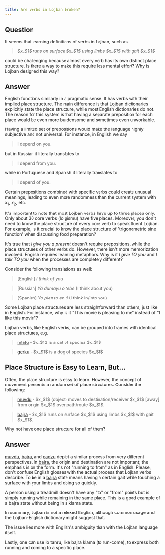 ```yaml
---
title: Are verbs in Lojban broken?
---
```


<div class="lojbo simple_blockquotes"></div>

## Question

It seems that learning definitions of verbs in Lojban, such as

> *$x_$1$ runs on surface $x_$1$ using limbs $x_$1$ with gait $x_$1$*

could be challenging because almost every verb has its own distinct place structure. Is there a way to make this require less mental effort? Why is Lojban designed this way?

## Answer

English functions similarly in a pragmatic sense. It has verbs with their implied place structure. The main difference is that Lojban dictionaries explicitly state the place structure, while most English dictionaries do not. The reason for this system is that having a separate preposition for each place would be even more burdensome and sometimes even unworkable. 

Having a limited set of prepositions would make the language highly subjective and not universal. For instance, in English we say

> I depend on you.

but in Russian it literally translates to

> I depend from you.

while in Portuguese and Spanish it literally translates to

> I depend of you.

Certain prepositions combined with specific verbs could create unusual meanings, leading to even more randomness than the current system with $x_1$, $x_2$, etc.

It's important to note that most Lojban verbs have up to three places only. Only about 30 core verbs (lo gismu) have five places. Moreover, you don't need to know the place structure of every core verb to speak fluent Lojban. For example, is it crucial to know the place structure of 'trigonometric sine function' when discussing food preparation?

It's true that _I give you a present_ doesn't require prepositions, while the place structures of other verbs do. However, there isn't more memorization involved. English requires learning metaphors. Why is it _I give TO you_ and _I talk TO you_ when the processes are completely different?

Consider the following translations as well:

> [English] *I think of you*

> [Russian] *Ya dumayu o tebe* (I think about you)

> [Spanish] *Yo pienso en ti* (I think in/into you)

Some Lojban place structures are less straightforward than others, just like in English. For instance, why is it "This movie is pleasing to me" instead of "I like this movie"?

Lojban verbs, like English verbs, can be grouped into frames with identical place structures, e.g.

> <a href="https://la-lojban.github.io/sutysisku/lojban/#seskari=cnano&sisku=mlatu&bangu=en&versio=masno">mlatu</a> - $x_$1$ is a cat of species $x_$1$

> <a href="https://la-lojban.github.io/sutysisku/lojban/#seskari=cnano&sisku=gerku&bangu=en&versio=masno">gerku</a> - $x_$1$ is a dog of species $x_$1$

## Place Structure is Easy to Learn, But...

Often, the place structure is easy to learn. However, the concept of movement presents a random set of place structures. Consider the following:

> <a href="https://la-lojban.github.io/sutysisku/lojban/#seskari=cnano&sisku=muvdu&bangu=en&versio=masno">muvdu</a> - $x_$1$ (object) moves to destination/receiver $x_$1$ [away] from origin $x_$1$ over path/route $x_$1$.

> <a href="https://la-lojban.github.io/sutysisku/lojban/#seskari=cnano&sisku=bajra&bangu=en&versio=masno">bajra</a> - $x_$1$ runs on surface $x_$1$ using limbs $x_$1$ with gait $x_$1$.

Why not have one place structure for all of them?

## Answer

<a href="https://la-lojban.github.io/sutysisku/lojban/#seskari=cnano&sisku=muvdu&bangu=en&versio=masno">muvdu</a>, <a href="https://la-lojban.github.io/sutysisku/lojban/#seskari=cnano&sisku=bajra&bangu=en&versio=masno">bajra</a>, and <a href="https://la-lojban.github.io/sutysisku/lojban/#seskari=cnano&sisku=cadzu&bangu=en&versio=masno">cadzu</a> depict a similar process from very different perspectives. In <a href="https://la-lojban.github.io/sutysisku/lojban/#seskari=cnano&sisku=bajra&bangu=en&versio=masno">bajra</a>, the origin and destination are not important; the emphasis is on the form. It's not "running to from" as in English. Please, don't confuse English glosses with the actual process that Lojban verbs describe. To be in a <a href="https://la-lojban.github.io/sutysisku/lojban/#seskari=cnano&sisku=bajra&bangu=en&versio=masno">bajra</a> state means having a certain gait while touching a surface with your limbs and doing so quickly.

A person using a treadmill doesn't have any "to" or "from" points but is simply running while remaining in the same place. This is a good example of a bajra state without being in a klama state.

In summary, Lojban is not a relexed English, although common usage and the Lojban-English dictionary might suggest that.

The issue lies more with English's ambiguity than with the Lojban language itself.

Lastly, one can use lo tanru, like bajra klama (to run-come), to express both running and coming to a specific place.
